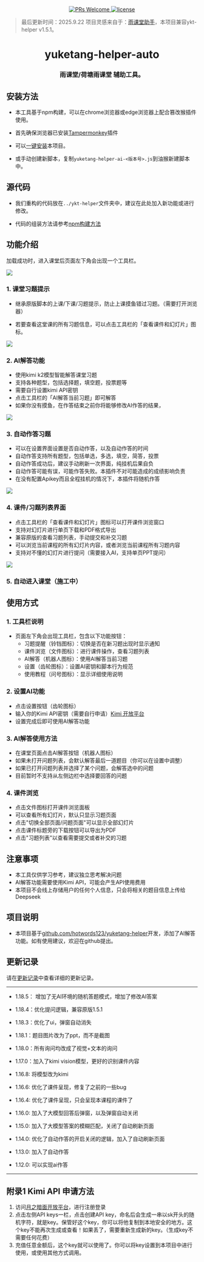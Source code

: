 <p align="center">
  <a href="https://github.com/ZaytsevZY/yuketang-helper-auto/pulls">
    <img src="https://img.shields.io/badge/PRs-welcome-brightgreen.svg?style=flat-square" alt="PRs Welcome">
  </a>
  <a href="https://github.com/ZaytsevZY/yuketang-helper-auto/LICENSE">
    <img src="https://img.shields.io/badge/License-MIT-blue.svg" alt="license"/>
  </a>
</a>

> 最后更新时间：2025.9.22
> 项目灵感来自于：[雨课堂助手](https://github.com/hotwords123/yuketang-helper.git)，本项目兼容ykt-helper v1.5.1。

<html>
    <h1 align="center">
      yuketang-helper-auto 
    </h1>
    <h3 align="center">
       雨课堂/荷塘雨课堂 辅助工具。
    </h3>
</html>

## 安装方法

- 本工具基于npm构建，可以在chrome浏览器或edge浏览器上配合篡改猴插件使用。

- 首先确保浏览器已安装[Tampermonkey](https://www.tampermonkey.net/)插件

- 可以[一键安装](https://update.greasyfork.org/scripts/531469/AI%E9%9B%A8%E8%AF%BE%E5%A0%82%E5%8A%A9%E6%89%8B.user.js)本项目。

- 或手动创建新脚本，复制```yuketang-helper-ai-<版本号>.js```到油猴新建脚本中。

## 源代码

- 我们重构的代码放在`../ykt-helper`文件夹中，建议在此处加入新功能或进行修改。

- 代码的组装方法请参考[npm构建方法](../yuketang-helper/ykt-helper/readme.md)

## 功能介绍

加载成功时，进入课堂后页面左下角会出现一个工具栏。

![](./static/1.png)

### 1. 课堂习题提示

- 继承原版脚本的上课/下课/习题提示，防止上课摸鱼错过习题。（需要打开浏览器）

- 若要查看这堂课的所有习题信息，可以点击工具栏的「查看课件和幻灯片」图标。

![](./static/3.png)

### 2. AI解答功能

- 使用kimi k2模型智能解答课堂习题
- 支持各种题型，包括选择题，填空题，投票题等
- 需要自行设置kimi API密钥
- 点击工具栏的「AI解答当前习题」即可解答
- 如果你没有摸鱼，在作答结束之前你将能够修改AI作答的结果，

![](./static/5.png)


### 3. 自动作答习题

- 可以在设置界面设置是否自动作答，以及自动作答的时间
- 自动作答支持所有题型，包括单选，多选，填空，简答，投票
- 自动作答成功后，建议手动刷新一次界面，纯挂机后果自负
- 自动作答可能有误，可能作答失败。本插件不对可能造成的成绩影响负责
- 在没有配置Apikey而且全程挂机的情况下，本插件将随机作答

![](./static/2.png)

### 4. 课件/习题列表界面

- 点击工具栏的「查看课件和幻灯片」图标可以打开课件浏览窗口
- 支持对幻灯片进行单页下载和PDF格式导出
- 兼容原版的查看习题列表，手动提交和补交习题
- 可以浏览当前课程的所有幻灯片内容，或者浏览当前课程所有习题内容
- 支持对不懂的幻灯片进行提问（需要接入AI，支持单页PPT提问）

![](./static/4.png)

### 5. 自动进入课堂（施工中）

## 使用方式

### 1. 工具栏说明

- 页面左下角会出现工具栏，包含以下功能按钮：
  - 习题提醒（铃铛图标）：切换是否在新习题出现时显示通知
  - 课件浏览（文件图标）：进行课件操作，查看习题列表
  - AI解答（机器人图标）：使用AI解答当前习题
  - 设置（齿轮图标）：设置AI密钥和脚本行为规范
  - 使用教程（问号图标）：显示详细使用说明

### 2. 设置AI功能

- 点击设置按钮（齿轮图标）
- 输入你的Kimi API密钥（需要自行申请）[Kimi 开放平台](https://platform.moonshot.cn/)
- 设置完成后即可使用AI解答功能

### 3. AI解答使用方法

- 在课堂页面点击AI解答按钮（机器人图标）
- 如果未打开问题列表，会默认解答最后一道题目（你可以在设置中调整）
- 如果已打开问题列表并选择了某个问题，会解答选中的问题
- 目前暂时不支持从左侧边栏中选择要回答的问题

### 4. 课件浏览

- 点击文件图标打开课件浏览面板
- 可以查看所有幻灯片，默认只显示习题页面
- 点击"切换全部页面/问题页面"可以显示全部幻灯片
- 点击课件标题旁的下载按钮可以导出为PDF
- 点击"习题列表"以查看需要提交或者补交的习题

## 注意事项

- 本工具仅供学习参考，建议独立思考解决问题
- AI解答功能需要使用Kimi API，可能会产生API使用费用
- 本项目不会线上存储用户的任何个人信息，只会将相关的题目信息上传给Deepseek

## 项目说明

- 本项目基于[github.com/hotwords123/yuketang-helper](github.com/hotwords123/yuketang-helper)开发，添加了AI解答功能。如有使用建议，欢迎在github提出。


## 更新记录

请在[更新记录](./changelog.md)中查看详细的更新记录。

---

- 1.18.5： 增加了无AI环境的随机答题模式，增加了修改AI答案

- 1.18.4：优化提问逻辑，兼容原版1.5.1

- 1.18.3：优化了ui，弹窗自动消失

- 1.18.1：题目图片改为了ppt，而不是截图

- 1.18.0：所有询问均改成了视觉+文本的询问

- 1.17.0：加入了kimi vision模型，更好的识别课件内容

- 1.16.8: 将模型改为kimi

- 1.16.6: 优化了课件呈现，修复了之前的一些bug

- 1.16.4: 优化了课件呈现，只会呈现本课程的课件了

- 1.16.0: 加入了大模型回答后弹窗，以及弹窗自动关闭

- 1.15.0: 加入了大模型答案的模糊匹配，关闭了自动刷新页面

- 1.14.0: 优化了自动作答的开启关闭的逻辑，加入了自动刷新页面

- 1.13.0: 加入了自动作答

- 1.12.0: 可以实现ai作答

---

## 附录1 Kimi API 申请方法

1. 访问[月之暗面开放平台](https://platform.moonshot.cn/)，进行注册登录
2. 点击左侧API keys一栏，点击创建API key，命名后会生成一串以sk开头的随机字符，就是key。保管好这个key，你可以将他复制到本地安全的地方。这个key不能再次生成或查看！如果丢了，需要重新生成新的key。（生成key不需要任何花费）
3. 充值任意金额后，这个key就可以使用了。你可以将key设置到本项目中进行使用，或使用其他方式调用。